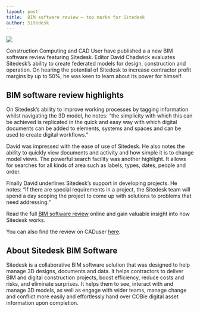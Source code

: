 ```yaml
---
layout: post
title:  BIM software review – top marks for Sitedesk
author: Sitedesk
---
```


![]({{site.baseurl}}/images/news/construction-computing.jpg)

Construction Computing and CAD User have published a a new BIM software review featuring Sitedesk. Editor David Chadwick evaluates Sitedesk’s ability to create federated models for design, construction and operation. On hearing the potential of Sitedesk to increase contractor profit margins by up to 50%, he was keen to learn about its power for himself.

<!--more-->

## BIM software review highlights

On Sitedesk’s ability to improve working processes by tagging information whilst navigating the 3D model, he notes: “the simplicity with which this can be achieved is replicated in the quick and easy way with which digital documents can be added to elements, systems and spaces and can be used to create digital workflows.”

David was impressed with the ease of use of Sitedesk. He also notes the ability to quickly view documents and activity and how simple it is to change model views. The powerful search facility was another highlight. It allows for searches for all kinds of area such as labels, types, dates, people and order.

Finally David underlines Sitedesk’s support in developing projects. He notes: “If there are special requirements in a project, the Sitedesk team will spend a day scoping the project to come up with solutions to problems that need addressing.”

Read the full [BIM software review]({{site.baseurl}}/independent-review) online and gain valuable insight into how Sitedesk works.

You can also find the review on CADuser [here](http://www.btc.co.uk/Articles/index.php?mag=CAD&page=compDetails&link=6401&cp=1).

## About Sitedesk BIM Software

Sitedesk is a collaborative BIM software solution that was designed to help manage 3D designs, documents and data. It helps contractors to deliver BIM and digital construction projects, boost efficiency, reduce costs and risks, and eliminate surprises. It helps them to see, interact with and manage 3D models, as well as engage with wider teams, manage change and conflict more easily and effortlessly hand over COBie digital asset information upon completion.